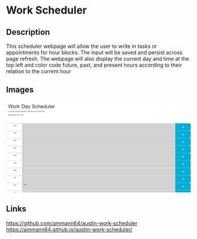# Work Scheduler

## Description
This scheduler webpage will allow the user to write in tasks or appointments for hour blocks. The input will be saved and persist across page refresh.
The webpage will also display the current day and time at the top left and color code future, past, and present hours according to their relation to the current hour

## Images
![Starting screen of website](/Assets/Images/starting-screen.png)
## Links
https://github.com/ammann64/austin-work-scheduler
https://ammann64.github.io/austin-work-scheduler/
